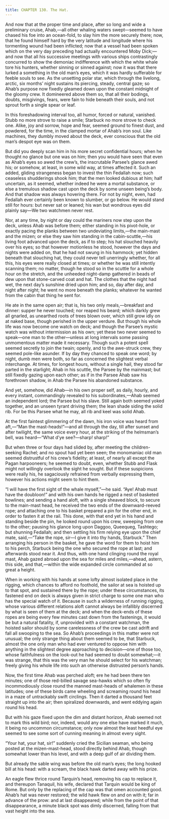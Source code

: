 ```yaml
---
title: CHAPTER 130. The Hat.
---
```


And now that at the proper time and place, after so long and wide a preliminary cruise, Ahab,—all other whaling waters swept—seemed to have chased his foe into an ocean-fold, to slay him the more securely there; now, that he found himself hard by the very latitude and longitude where his tormenting wound had been inflicted; now that a vessel had been spoken which on the very day preceding had actually encountered Moby Dick;—and now that all his successive meetings with various ships contrastingly concurred to show the demoniac indifference with which the white whale tore his hunters, whether sinning or sinned against; now it was that there lurked a something in the old man’s eyes, which it was hardly sufferable for feeble souls to see. As the unsetting polar star, which through the livelong, arctic, six months’ night sustains its piercing, steady, central gaze; so Ahab’s purpose now fixedly gleamed down upon the constant midnight of the gloomy crew. It domineered above them so, that all their bodings, doubts, misgivings, fears, were fain to hide beneath their souls, and not sprout forth a single spear or leaf.

In this foreshadowing interval too, all humor, forced or natural, vanished. Stubb no more strove to raise a smile; Starbuck no more strove to check one. Alike, joy and sorrow, hope and fear, seemed ground to finest dust, and powdered, for the time, in the clamped mortar of Ahab’s iron soul. Like machines, they dumbly moved about the deck, ever conscious that the old man’s despot eye was on them.

But did you deeply scan him in his more secret confidential hours; when he thought no glance but one was on him; then you would have seen that even as Ahab’s eyes so awed the crew’s, the inscrutable Parsee’s glance awed his; or somehow, at least, in some wild way, at times affected it. Such an added, gliding strangeness began to invest the thin Fedallah now; such ceaseless shudderings shook him; that the men looked dubious at him; half uncertain, as it seemed, whether indeed he were a mortal substance, or else a tremulous shadow cast upon the deck by some unseen being’s body. And that shadow was always hovering there. For not by night, even, had Fedallah ever certainly been known to slumber, or go below. He would stand still for hours: but never sat or leaned; his wan but wondrous eyes did plainly say—We two watchmen never rest.

Nor, at any time, by night or day could the mariners now step upon the deck, unless Ahab was before them; either standing in his pivot-hole, or exactly pacing the planks between two undeviating limits,—the main-mast and the mizen; or else they saw him standing in the cabin-scuttle,—his living foot advanced upon the deck, as if to step; his hat slouched heavily over his eyes; so that however motionless he stood, however the days and nights were added on, that he had not swung in his hammock; yet hidden beneath that slouching hat, they could never tell unerringly whether, for all this, his eyes were really closed at times; or whether he was still intently scanning them; no matter, though he stood so in the scuttle for a whole hour on the stretch, and the unheeded night-damp gathered in beads of dew upon that stone-carved coat and hat. The clothes that the night had wet, the next day’s sunshine dried upon him; and so, day after day, and night after night; he went no more beneath the planks; whatever he wanted from the cabin that thing he sent for.

He ate in the same open air; that is, his two only meals,—breakfast and dinner: supper he never touched; nor reaped his beard; which darkly grew all gnarled, as unearthed roots of trees blown over, which still grow idly on at naked base, though perished in the upper verdure. But though his whole life was now become one watch on deck; and though the Parsee’s mystic watch was without intermission as his own; yet these two never seemed to speak—one man to the other—unless at long intervals some passing unmomentous matter made it necessary. Though such a potent spell seemed secretly to join the twain; openly, and to the awe-struck crew, they seemed pole-like asunder. If by day they chanced to speak one word; by night, dumb men were both, so far as concerned the slightest verbal interchange. At times, for longest hours, without a single hail, they stood far parted in the starlight; Ahab in his scuttle, the Parsee by the mainmast; but still fixedly gazing upon each other; as if in the Parsee Ahab saw his forethrown shadow, in Ahab the Parsee his abandoned substance.

And yet, somehow, did Ahab—in his own proper self, as daily, hourly, and every instant, commandingly revealed to his subordinates,—Ahab seemed an independent lord; the Parsee but his slave. Still again both seemed yoked together, and an unseen tyrant driving them; the lean shade siding the solid rib. For be this Parsee what he may, all rib and keel was solid Ahab.

At the first faintest glimmering of the dawn, his iron voice was heard from aft,—“Man the mast-heads!”—and all through the day, till after sunset and after twilight, the same voice every hour, at the striking of the helmsman’s bell, was heard—“What d’ye see?—sharp! sharp!”

But when three or four days had slided by, after meeting the children-seeking Rachel; and no spout had yet been seen; the monomaniac old man seemed distrustful of his crew’s fidelity; at least, of nearly all except the Pagan harpooneers; he seemed to doubt, even, whether Stubb and Flask might not willingly overlook the sight he sought. But if these suspicions were really his, he sagaciously refrained from verbally expressing them, however his actions might seem to hint them.

“I will have the first sight of the whale myself,”—he said. “Aye! Ahab must have the doubloon!” and with his own hands he rigged a nest of basketed bowlines; and sending a hand aloft, with a single sheaved block, to secure to the main-mast head, he received the two ends of the downward-reeved rope; and attaching one to his basket prepared a pin for the other end, in order to fasten it at the rail. This done, with that end yet in his hand and standing beside the pin, he looked round upon his crew, sweeping from one to the other; pausing his glance long upon Daggoo, Queequeg, Tashtego; but shunning Fedallah; and then settling his firm relying eye upon the chief mate, said,—“Take the rope, sir—I give it into thy hands, Starbuck.” Then arranging his person in the basket, he gave the word for them to hoist him to his perch, Starbuck being the one who secured the rope at last; and afterwards stood near it. And thus, with one hand clinging round the royal mast, Ahab gazed abroad upon the sea for miles and miles,—ahead, astern, this side, and that,—within the wide expanded circle commanded at so great a height.

When in working with his hands at some lofty almost isolated place in the rigging, which chances to afford no foothold, the sailor at sea is hoisted up to that spot, and sustained there by the rope; under these circumstances, its fastened end on deck is always given in strict charge to some one man who has the special watch of it. Because in such a wilderness of running rigging, whose various different relations aloft cannot always be infallibly discerned by what is seen of them at the deck; and when the deck-ends of these ropes are being every few minutes cast down from the fastenings, it would be but a natural fatality, if, unprovided with a constant watchman, the hoisted sailor should by some carelessness of the crew be cast adrift and fall all swooping to the sea. So Ahab’s proceedings in this matter were not unusual; the only strange thing about them seemed to be, that Starbuck, almost the one only man who had ever ventured to oppose him with anything in the slightest degree approaching to decision—one of those too, whose faithfulness on the look-out he had seemed to doubt somewhat;—it was strange, that this was the very man he should select for his watchman; freely giving his whole life into such an otherwise distrusted person’s hands.

Now, the first time Ahab was perched aloft; ere he had been there ten minutes; one of those red-billed savage sea-hawks which so often fly incommodiously close round the manned mast-heads of whalemen in these latitudes; one of these birds came wheeling and screaming round his head in a maze of untrackably swift circlings. Then it darted a thousand feet straight up into the air; then spiralized downwards, and went eddying again round his head.

But with his gaze fixed upon the dim and distant horizon, Ahab seemed not to mark this wild bird; nor, indeed, would any one else have marked it much, it being no uncommon circumstance; only now almost the least heedful eye seemed to see some sort of cunning meaning in almost every sight.

“Your hat, your hat, sir!” suddenly cried the Sicilian seaman, who being posted at the mizen-mast-head, stood directly behind Ahab, though somewhat lower than his level, and with a deep gulf of air dividing them.

But already the sable wing was before the old man’s eyes; the long hooked bill at his head: with a scream, the black hawk darted away with his prize.

An eagle flew thrice round Tarquin’s head, removing his cap to replace it, and thereupon Tanaquil, his wife, declared that Tarquin would be king of Rome. But only by the replacing of the cap was that omen accounted good. Ahab’s hat was never restored; the wild hawk flew on and on with it; far in advance of the prow: and at last disappeared; while from the point of that disappearance, a minute black spot was dimly discerned, falling from that vast height into the sea.